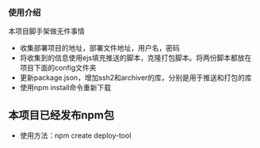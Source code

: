 ### 使用介绍
本项目脚手架做无件事情
- 收集部署项目的地址，部署文件地址，用户名，密码
- 将收集到的信息使用ejs填充推送的脚本，克隆打包脚本。将两份脚本都放在项目下面的config文件夹
- 更新package.json，增加ssh2和archiver的库，分别是用于推送和打包的库
- 使用npm install命令重新下载

## 本项目已经发布npm包
- 使用方法：npm create deploy-tool